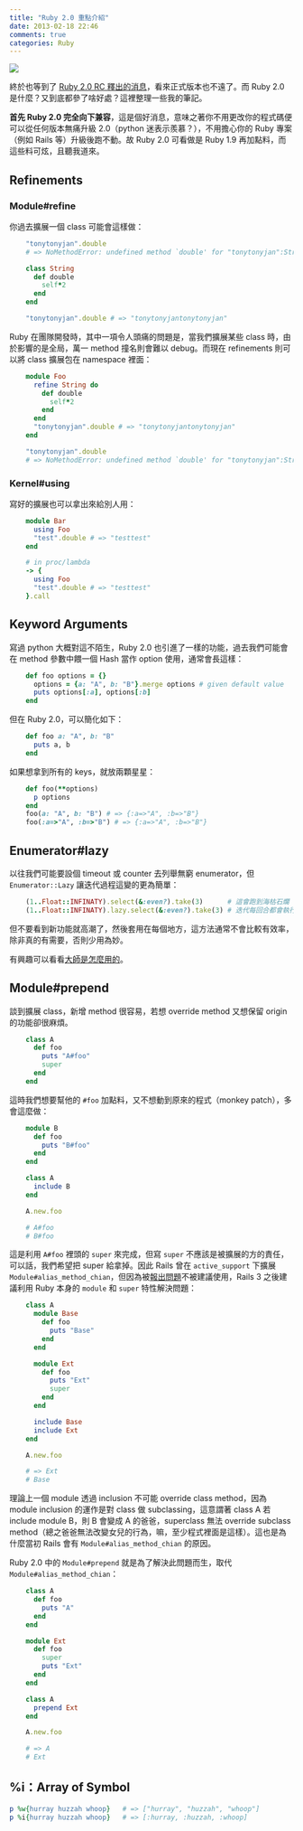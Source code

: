```yaml
---
title: "Ruby 2.0 重點介紹"
date: 2013-02-18 22:46
comments: true
categories: Ruby
---
```


![](/images/ruby.jpg)

終於也等到了 [Ruby 2.0 RC 釋出的消息](http://www.ruby-lang.org/en/news/2013/02/08/ruby-2-0-0-rc2-is-released/)，看來正式版本也不遠了。而 Ruby 2.0 是什麼？又到底都參了啥好處？這裡整理一些我的筆記。

**首先 Ruby 2.0 完全向下兼容**，這是個好消息，意味之著你不用更改你的程式碼便可以從任何版本無痛升級 2.0（python 迷表示羨慕？），不用擔心你的 Ruby 專案（例如 Rails 等）升級後跑不動。故 Ruby 2.0 可看做是 Ruby 1.9 再加點料，而這些料可炫，且聽我道來。

## Refinements

### Module#refine

你過去擴展一個 class 可能會這樣做：

``` ruby
    "tonytonyjan".double
    # => NoMethodError: undefined method `double' for "tonytonyjan":String

    class String
      def double
        self*2
      end
    end

    "tonytonyjan".double # => "tonytonyjantonytonyjan"
```

Ruby 在團隊開發時，其中一項令人頭痛的問題是，當我們擴展某些 class 時，由於影響的是全局，萬一 method 撞名則會難以 debug。而現在 refinements 則可以將 class 擴展包在 namespace 裡面：

``` ruby
    module Foo
      refine String do
        def double
          self*2
        end
      end
      "tonytonyjan".double # => "tonytonyjantonytonyjan"
    end

    "tonytonyjan".double
    # => NoMethodError: undefined method `double' for "tonytonyjan":String
```

### Kernel#using

寫好的擴展也可以拿出來給別人用：

``` ruby
    module Bar
      using Foo
      "test".double # => "testtest"
    end

    # in proc/lambda
    -> {
      using Foo
      "test".double # => "testtest"
    }.call
```

## Keyword Arguments

寫過 python 大概對這不陌生，Ruby 2.0 也引進了一樣的功能，過去我們可能會在 method 參數中餵一個 Hash 當作 option 使用，通常會長這樣：

``` ruby
    def foo options = {}
      options = {a: "A", b: "B"}.merge options # given default value
      puts options[:a], options[:b]
    end
```

但在 Ruby 2.0，可以簡化如下：

``` ruby
    def foo a: "A", b: "B"
      puts a, b
    end
```

如果想拿到所有的 keys，就放兩顆星星：

``` ruby
    def foo(**options)
      p options
    end
    foo(a: "A", b: "B") # => {:a=>"A", :b=>"B"}
    foo(:a=>"A", :b=>"B") # => {:a=>"A", :b=>"B"}
```

## Enumerator#lazy

以往我們可能要設個 timeout 或 counter 去列舉無窮 enumerator，但 `Enumerator::Lazy` 讓迭代過程這變的更為簡單：

``` ruby
    (1..Float::INFINATY).select(&:even?).take(3)      # 這會跑到海枯石爛
    (1..Float::INFINATY).lazy.select(&:even?).take(3) # 迭代每回合都會執行 `#event?`，而非數完所有元素
```

但不要看到新功能就高潮了，然後套用在每個地方，這方法通常不會比較有效率，除非真的有需要，否則少用為妙。

有興趣可以看看[大師是怎麼用的](http://shugomaeda.blogspot.tw/2012/03/enumerablelazy-and-its-benefits.html)。

## Module#prepend

談到擴展 class，新增 method 很容易，若想 override method 又想保留 origin 的功能卻很麻煩。

``` ruby
    class A
      def foo
        puts "A#foo"
        super
      end
    end
```

這時我們想要幫他的 `#foo` 加點料，又不想動到原來的程式（monkey patch），多會這麼做：

``` ruby
    module B
      def foo
        puts "B#foo"
      end
    end

    class A
      include B
    end

    A.new.foo

    # A#foo
    # B#foo
```

這是利用 `A#foo` 裡頭的 `super` 來完成，但寫 `super` 不應該是被擴展的方的責任，可以話，我們希望把 super 給拿掉。因此 Rails 曾在 `active_support` 下擴展 `Module#alias_method_chian`，但因為被[報出問題](https://rails.lighthouseapp.com/projects/8994/tickets/285-alias_method_chain-limits-extensibility#ticket-285-20)不被建議使用，Rails 3 之後建議利用 Ruby 本身的 `module` 和 `super` 特性解決問題：

``` ruby
    class A
      module Base
        def foo
          puts "Base"
        end
      end

      module Ext
        def foo
          puts "Ext"
          super
        end
      end

      include Base
      include Ext
    end

    A.new.foo

    # => Ext
    # Base
```

理論上一個 module 透過 inclusion 不可能 override class method，因為 module inclusion 的運作是對 class 做 subclassing，這意謂著 class A 若 include module B，則 B 會變成 A 的爸爸，superclass 無法 override subclass method（總之爸爸無法改變女兒的行為，嘛，至少程式裡面是這樣）。這也是為什麼當初 Rails 會有 `Module#alias_method_chian` 的原因。

Ruby 2.0 中的 `Module#prepend` 就是為了解決此問題而生，取代 `Module#alias_method_chian`：

``` ruby
    class A
      def foo
        puts "A"
      end
    end

    module Ext
      def foo
        super
        puts "Ext"
      end
    end

    class A
      prepend Ext
    end

    A.new.foo

    # => A
    # Ext
```

## %i：Array of Symbol

``` ruby
p %w{hurray huzzah whoop}   # => ["hurray", "huzzah", "whoop"]
p %i{hurray huzzah whoop}   # => [:hurray, :huzzah, :whoop]
```
